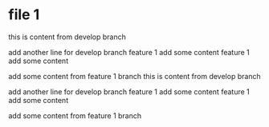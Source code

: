 # file 1

this is content from develop branch

add another line for develop branch
feature 1 add some content
feature 1 add some content

add some content from feature 1 branch
this is content from develop branch

add another line for develop branch
feature 1 add some content
feature 1 add some content

add some content from feature 1 branch

